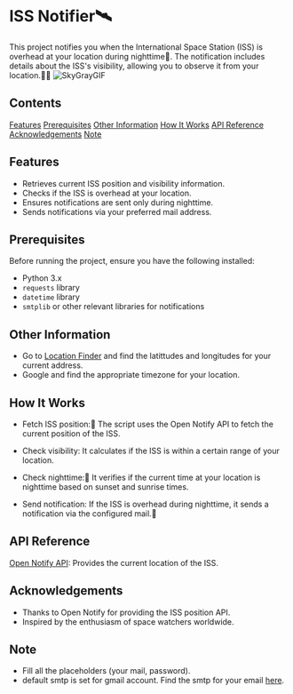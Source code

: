 # ISS Notifier🛰️

This project notifies you when the International Space Station (ISS) is overhead at your location during nighttime🌌. The notification includes details about the ISS's visibility, allowing you to observe it from your location.🔭🌌
![SkyGrayGIF](https://github.com/DikheetaNath/ISS_Location_Notifier/assets/149823138/fcda2323-8223-4ae6-9361-9c97243c928c)


## Contents
[Features](#features)
[Prerequisites](#prerequisites)
[Other Information](#other-information)
[How It Works](#how-it-works)
[API Reference](#api-reference)
[Acknowledgements](#Acknowledgements)
[Note](#note)


## Features

- Retrieves current ISS position and visibility information.
- Checks if the ISS is overhead at your location.
- Ensures notifications are sent only during nighttime.
- Sends notifications via your preferred mail address.

## Prerequisites

Before running the project, ensure you have the following installed:

- Python 3.x
- `requests` library
- `datetime` library
- `smtplib` or other relevant libraries for notifications

## Other Information
- Go to [Location Finder](https://www.latlong.net/) and find the latittudes and longitudes for your current address.
- Google and find the appropriate timezone for your location.

## How It Works
- Fetch ISS position:📍
  The script uses the Open Notify API to fetch the current position of the ISS.

- Check visibility:
  It calculates if the ISS is within a certain range of your location.

- Check nighttime:🌃
  It verifies if the current time at your location is nighttime based on sunset and sunrise times.

- Send notification:
  If the ISS is overhead during nighttime, it sends a notification via the configured mail.📩

## API Reference
  [Open Notify API](http://api.open-notify.org/iss-now.json): Provides the current location of the ISS.

## Acknowledgements
- Thanks to Open Notify for providing the ISS position API.
- Inspired by the enthusiasm of space watchers worldwide.

## Note
- Fill all the placeholders (your mail, password).
- default smtp is set for gmail account. Find the smtp for your email [here](https://sendgrid.com/en-us/blog/what-is-an-smtp-server).
